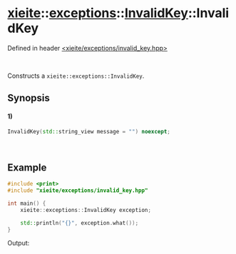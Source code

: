# [xieite](../../../../../../xieite.md)\:\:[exceptions](../../../../../../exceptions.md)\:\:[InvalidKey](../../../../invalid_key.md)\:\:InvalidKey
Defined in header [<xieite/exceptions/invalid_key.hpp>](../../../../../../../include/xieite/exceptions/invalid_key.hpp)

&nbsp;

Constructs a `xieite::exceptions::InvalidKey`.

## Synopsis
#### 1)
```cpp
InvalidKey(std::string_view message = "") noexcept;
```

&nbsp;

## Example
```cpp
#include <print>
#include "xieite/exceptions/invalid_key.hpp"

int main() {
    xieite::exceptions::InvalidKey exception;

    std::println("{}", exception.what());
}
```
Output:
```

```
